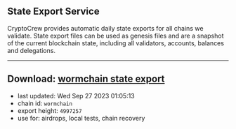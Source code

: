 ## State Export Service
CryptoCrew provides automatic daily state exports for all chains we validate. State export files can be used as genesis files and are a snapshot of the current blockchain state, including all validators, accounts, balances and delegations.

---
**Download: [wormchain state export](https://dl.ccvalidators.com/SERVICE/wormchain/wormchain_export_4997257.json)**
---

- last updated: Wed Sep 27 2023 01:05:13
- chain id: `wormchain`
- export height: `4997257`
- use for: airdrops, local tests, chain recovery
